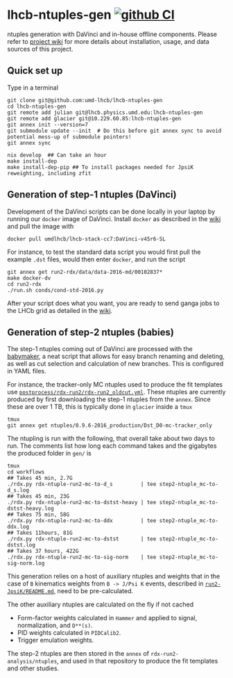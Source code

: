 # lhcb-ntuples-gen [![github CI](https://github.com/umd-lhcb/lhcb-ntuples-gen/workflows/CI/badge.svg?branch=master)](https://github.com/umd-lhcb/lhcb-ntuples-gen/actions?query=workflow%3ACI)

ntuples generation with DaVinci and in-house offline components.
Please refer to [project wiki](https://umd-lhcb.github.io/lhcb-ntuples-gen/)
for more details about installation, usage, and data sources of this project.

## Quick set up

Type in a terminal

```shell
git clone git@github.com:umd-lhcb/lhcb-ntuples-gen
cd lhcb-ntuples-gen
git remote add julian git@lhcb.physics.umd.edu:lhcb-ntuples-gen 
git remote add glacier git@10.229.60.85:lhcb-ntuples-gen
git annex init --version=7
git submodule update --init  # Do this before git annex sync to avoid potential mess-up of submodule pointers!
git annex sync

nix develop  ## Can take an hour
make install-dep
make install-dep-pip ## To install packages needed for JpsiK reweighting, including zfit
```

## Generation of step-1 ntuples (DaVinci)

Development of the DaVinci scripts can be done locally in your laptop by running our `docker`
image of DaVinci. Install `docker` as described in the
[wiki](https://umd-lhcb.github.io/lhcb-ntuples-gen/ntupling/installation/#install-docker-to-run-davinci-locally) and pull the image with
```
docker pull umdlhcb/lhcb-stack-cc7:DaVinci-v45r6-SL
```

For instance, to test the standard data script you would first pull the example `.dst` files,
would then enter `docker`, and run the script
```shell
git annex get run2-rdx/data/data-2016-md/00102837*
make docker-dv
cd run2-rdx
./run.sh conds/cond-std-2016.py
```

After your script does what you want, you are ready to send ganga jobs to the LHCb grid
as detailed in the [wiki](https://umd-lhcb.github.io/lhcb-ntuples-gen/ntupling/grid_job/#grid-job-preparation-and-submission-on-lxplus).

## Generation of step-2 ntuples (babies)

The step-1 ntuples coming out of DaVinci are processed with the
[babymaker](https://pybabymaker.readthedocs.io/en/latest/scripts/babymaker.html), a neat script that allows
for easy branch renaming and deleting, as well as cut selection and calculation of new branches. This is
configured in YAML files.

For instance, the tracker-only MC ntuples used to produce the fit templates use [`postprocess/rdx-run2/rdx-run2_oldcut.yml`](https://github.com/umd-lhcb/lhcb-ntuples-gen/blob/master/postprocess/rdx-run2/rdx-run2_oldcut.yml).
These ntuples are currently produced by first downloading the step-1 ntuples from the `annex`. Since these are
over 1 TB, this is typically done in `glacier` inside a `tmux`
```shell
tmux
git annex get ntuples/0.9.6-2016_production/Dst_D0-mc-tracker_only
```
The ntupling is run with the following, that overall take about two days to run. The comments
list how long each command takes and the gigabytes the produced folder in `gen/` is
```shell
tmux
cd workflows
## Takes 45 min, 2.7G
./rdx.py rdx-ntuple-run2-mc-to-d_s         | tee step2-ntuple_mc-to-d_s.log
## Takes 45 min, 23G
./rdx.py rdx-ntuple-run2-mc-to-dstst-heavy | tee step2-ntuple_mc-to-dstst-heavy.log
## Takes 75 min, 58G
./rdx.py rdx-ntuple-run2-mc-to-ddx         | tee step2-ntuple_mc-to-ddx.log
## Takes 11hours, 81G
./rdx.py rdx-ntuple-run2-mc-to-dstst       | tee step2-ntuple_mc-to-dstst.log
## Takes 37 hours, 422G
./rdx.py rdx-ntuple-run2-mc-to-sig-norm    | tee step2-ntuple_mc-to-sig-norm.log     
```

This generation relies on a host of auxiliary ntuples and weights that in the case of `B` kinematics weights
from `B -> J/Psi K` events, described in
[`run2-JpsiK/README.md`](https://github.com/umd-lhcb/lhcb-ntuples-gen/blob/master/run2-JpsiK/README.md), need
to be pre-calculated.

The other auxiliary ntuples are calculated on the fly if not cached

- Form-factor weights calculated in `Hammer` and applied to signal, normalization, and `D**(s)`.
- PID weights calculated in `PIDCalib2`.
- Trigger emulation weights.

The step-2 ntuples are then stored in the `annex` of `rdx-run2-analysis/ntuples`, and used in that
repository to produce the fit templates and other studies.
